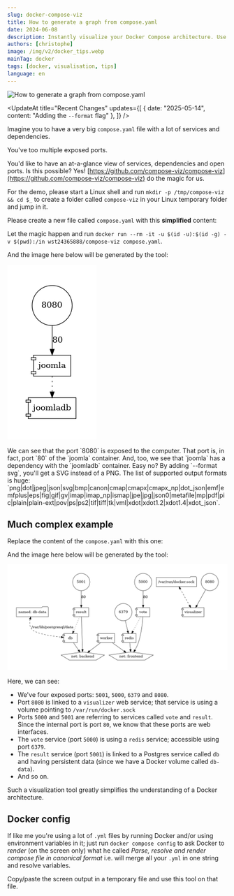 ```yaml
---
slug: docker-compose-viz
title: How to generate a graph from compose.yaml
date: 2024-06-08
description: Instantly visualize your Docker Compose architecture. Use `compose-viz` to generate a clear graph of services, dependencies, and exposed ports from your `compose.yaml` file.
authors: [christophe]
image: /img/v2/docker_tips.webp
mainTag: docker
tags: [docker, visualisation, tips]
language: en
---
```

![How to generate a graph from compose.yaml](/img/v2/docker_tips.webp)

<UpdateAt
  title="Recent Changes"
  updates={[
    { date: "2025-05-14", content: "Adding the `--format` flag" },
  ]}
/>

Imagine you to have a very big `compose.yaml` file with a lot of services and dependencies.

You've too multiple exposed ports.

You'd like to have an at-a-glance view of services, dependencies and open ports. Is this possible? Yes! [https://github.com/compose-viz/compose-viz](https://github.com/compose-viz/compose-viz) do the magic for us.

<!-- truncate -->

For the demo, please start a Linux shell and run `mkdir -p /tmp/compose-viz && cd $_` to create a folder called `compose-viz` in your Linux temporary folder and jump in it.

Please create a new file called `compose.yaml` with this **simplified** content:

<Snippet filename="compose.yaml" source="./files/compose.yaml" />

Let the magic happen and run `docker run --rm -it -u $(id -u):$(id -g) -v $(pwd):/in wst24365888/compose-viz compose.yaml`.

And the image here below will be generated by the tool:

![Joomla compose-viz](./images/joomla.png)

<AlertBox variant="info" title="How to interpret the image?">
We can see that the port `8080` is exposed to the computer. That port is, in fact, port `80` of the `joomla` container. And, too, we see that `joomla` has a dependency with the `joomladb` container. Easy no?

</AlertBox>

<!-- cspell:disable -->
<AlertBox variant="info" title="See the --format flag">
By adding `--format svg`, you'll get a SVG instead of a PNG. The list of supported output formats is huge: `png|dot|jpeg|json|svg|bmp|canon|cmap|cmapx|cmapx_np|dot_json|emf|emfplus|eps|fig|gif|gv|imap|imap_np|ismap|jpe|jpg|json0|metafile|mp|pdf|pic|plain|plain-ext|pov|ps|ps2|tif|tiff|tk|vml|xdot|xdot1.2|xdot1.4|xdot_json`.

</AlertBox>
<!-- cspell:enmkeable -->

## Much complex example

Replace the content of the `compose.yaml` with this one:

<Snippet filename="compose.yaml" source="./files/compose.part2.yaml" />

And the image here below will be generated by the tool:

![More complex example](./images/more_complex.png)

Here, we can see:

* We've four exposed ports: `5001`, `5000`, `6379` and `8080`.
* Port `8080` is linked to a `visualizer` web service; that service is using a volume pointing to `/var/run/docker.sock`
* Ports `5000` and `5001` are referring to services called `vote` and `result`. Since the internal port is port `80`, we know that these ports are web interfaces.
* The `vote` service (port `5000`) is using a `redis` service; accessible using port `6379`.
* The `result` service (port `5001`) is linked to a Postgres service called `db` and having persistent data (since we have a Docker volume called `db-data`).
* And so on.

Such a visualization tool greatly simplifies the understanding of a Docker architecture.

## Docker config

If like me you're using a lot of `.yml` files by running Docker and/or using environment variables in it; just run `docker compose config` to ask Docker to *render* (on the screen only) what he called *Parse, resolve and render compose file in canonical format* i.e. will merge all your `.yml` in one string and resolve variables.

Copy/paste the screen output in a temporary file and use this tool on that file.